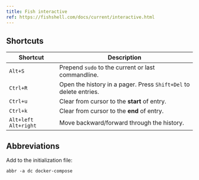 ```yaml
---
title: Fish interactive
ref: https://fishshell.com/docs/current/interactive.html
---
```


## Shortcuts

| Shortcut | Description |
| --- | --- |
| `Alt+S` | Prepend `sudo` to the current or last commandline. |
| `Ctrl+R` | Open the history in a pager. Press `Shift+Del` to delete entries. |
| `Ctrl+u` | Clear from cursor to the **start** of entry. |
| `Ctrl+k` | Clear from cursor to the **end** of entry. |
| `Alt+left` `Alt+right` | Move backward/forward through the history. |

## Abbreviations

Add to the initialization file:

```fish
abbr -a dc docker-compose
```

